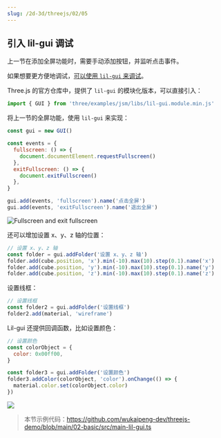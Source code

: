```yaml
---
slug: /2d-3d/threejs/02/05
---
```


## 引入 lil-gui 调试

上一节在添加全屏功能时，需要手动添加按钮，并监听点击事件。

如果想要更方便地调试，[可以使用 `lil-gui` 来调试](https://lil-gui.georgealways.com/)。

Three.js 的官方仓库中，提供了 `lil-gui` 的模块化版本，可以直接引入：

```javascript
import { GUI } from 'three/examples/jsm/libs/lil-gui.module.min.js'
```

将上一节的全屏功能，使用 `lil-gui` 来实现：

```javascript
const gui = new GUI()

const events = {
  fullscreen: () => {
    document.documentElement.requestFullscreen()
  },
  exitFullscreen: () => {
    document.exitFullscreen()
  },
}

gui.add(events, 'fullscreen').name('点击全屏')
gui.add(events, 'exitFullscreen').name('退出全屏')
```

![Fullscreen and exit fullscreen](https://img.wukaipeng.com//2025/04/24-155338-2HjjyQ-image-20250424155338105.png)

还可以增加设置 x、y、z 轴的位置：

```javascript
// 设置 x、y、z 轴
const folder = gui.addFolder('设置 x、y、z 轴')
folder.add(cube.position, 'x').min(-10).max(10).step(0.1).name('x')
folder.add(cube.position, 'y').min(-10).max(10).step(0.1).name('y')
folder.add(cube.position, 'z').min(-10).max(10).step(0.1).name('z')
```

设置线框：

```javascript
// 设置线框
const folder2 = gui.addFolder('设置线框')
folder2.add(material, 'wireframe')
```

Lil-gui 还提供回调函数，比如设置颜色：

```javascript
// 设置颜色
const colorObject = {
  color: 0x00ff00,
}

const folder3 = gui.addFolder('设置颜色')
folder3.addColor(colorObject, 'color').onChange(() => {
  material.color.set(colorObject.color)
})
```

![](https://img.wukaipeng.com//2025/04/24-155850-5oKYGM-image-20250424155850215.png)

> 本节示例代码：https://github.com/wukaipeng-dev/threejs-demo/blob/main/02-basic/src/main-lil-gui.ts